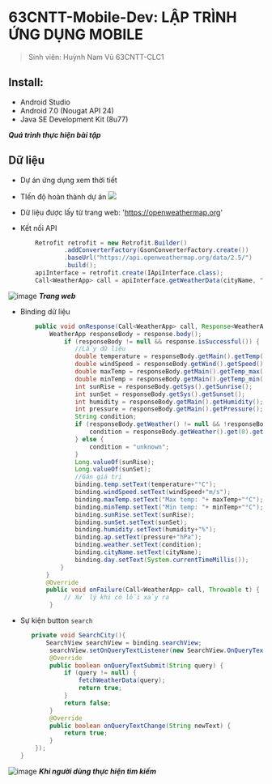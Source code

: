 # 63CNTT-Mobile-Dev: LẬP TRÌNH ỨNG DỤNG MOBILE
> Sinh viên: Huỳnh Nam Vũ 63CNTT-CLC1
 ## Install:
 - Android Studio
 - Android 7.0 (Nougat API 24)
 - Java SE Development Kit (8u77)

 ***Quá trình thực hiện bài tập***
 ## Dữ liệu
 - Dự án ứng dụng xem thời tiết
 - TIến độ hoàn thành dự án
 ![](https://geps.dev/progress/85)

 - Dữ liệu được lấy từ trang web: 'https://openweathermap.org'
 - Kết nối API
    ```java
        Retrofit retrofit = new Retrofit.Builder()
                .addConverterFactory(GsonConverterFactory.create())
                .baseUrl("https://api.openweathermap.org/data/2.5/")
                .build();
        apiInterface = retrofit.create(IApiInterface.class);
        Call<WeatherApp> call = apiInterface.getWeatherData(cityName, "fb816b46903d5871219d34d23cf4433c", "metric");
    ```
 ![image](https://cdn.discordapp.com/attachments/1096764946089508975/1184077318583496754/web.png?ex=658aa8ef&is=657833ef&hm=41b9e188c7c4402bc5f86ed114a24a9810a8f92c391cf763f5af916cf46ad806&)
 ***Trang web***

 * Binding dữ liệu
    ```java
        public void onResponse(Call<WeatherApp> call, Response<WeatherApp> response) {
            WeatherApp responseBody = response.body();
                if (responseBody != null && response.isSuccessful()) {
                   //Lấy dữ liệu
                   double temperature = responseBody.getMain().getTemp();
                   double windSpeed = responseBody.getWind().getSpeed();
                   double maxTemp = responseBody.getMain().getTemp_max();
                   double minTemp = responseBody.getMain().getTemp_min();
                   int sunRise = responseBody.getSys().getSunrise();
                   int sunSet = responseBody.getSys().getSunset();
                   int humidity = responseBody.getMain().getHumidity();
                   int pressure = responseBody.getMain().getPressure();
                   String condition;
                   if (responseBody.getWeather() != null && !responseBody.getWeather().isEmpty()) {
                       condition = responseBody.getWeather().get(0).getMain();
                   } else {
                       condition = "unknown";
                   }
                   Long.valueOf(sunRise);
                   Long.valueOf(sunSet);
                   //Gán giá trị
                   binding.temp.setText(temperature+"°C");
                   binding.windSpeed.setText(windSpeed+"m/s");
                   binding.maxTemp.setText("Max temp: "+ maxTemp+"°C");
                   binding.minTemp.setText("Min temp: "+ minTemp+"°C");
                   binding.sunRise.setText(sunRise);
                   binding.sunSet.setText(sunSet);
                   binding.humidity.setText(humidity+"%");
                   binding.ap.setText(pressure+"hPa");
                   binding.weather.setText(condition);
                   binding.cityName.setText(cityName);
                   binding.day.setText(System.currentTimeMillis());
               }
           }
           @Override
           public void onFailure(Call<WeatherApp> call, Throwable t) {
                // Xử lý khi có lỗi xảy ra
            }
    ```
* Sự kiện button `search`

    ```java
       private void SearchCity(){
           SearchView searchView = binding.searchView;
            searchView.setOnQueryTextListener(new SearchView.OnQueryTextListener() {
            @Override
            public boolean onQueryTextSubmit(String query) {
                if (query != null) {
                    fetchWeatherData(query);
                    return true;
                }
                return false;
            }
            @Override
            public boolean onQueryTextChange(String newText) {
                return true;
            }
        });
    }
    ```
![image](https://cdn.discordapp.com/attachments/1096764946089508975/1184076394850947213/search.png?ex=658aa813&is=65783313&hm=8a96a15cbece95da7dfa3c332aca7e255dc1bdef6d051069c24d8fccf0ca14ea&)
    ***Khi người dùng thực hiện tìm kiếm***

